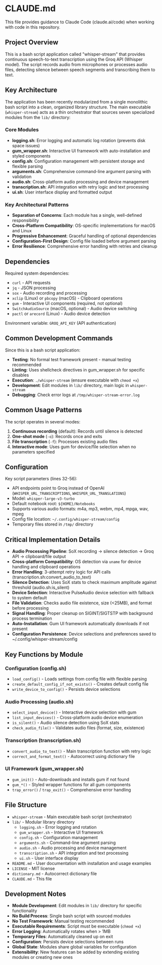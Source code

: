 # CLAUDE.md

This file provides guidance to Claude Code (claude.ai/code) when working with code in this repository.

## Project Overview

This is a bash script application called "whisper-stream" that provides continuous speech-to-text transcription using the Groq API (Whisper model). The script records audio from microphones or processes audio files, detecting silence between speech segments and transcribing them to text.

## Key Architecture

The application has been recently modularized from a single monolithic bash script into a clean, organized library structure. The main executable (`whisper-stream`) acts as a thin orchestrator that sources seven specialized modules from the `lib/` directory:

### Core Modules
- **logging.sh**: Error logging and automatic log rotation (prevents disk space issues)
- **gum_wrapper.sh**: Interactive UI framework with auto-installation and styled components
- **config.sh**: Configuration management with persistent storage and flexible parsing
- **arguments.sh**: Comprehensive command-line argument parsing with validation
- **audio.sh**: Cross-platform audio processing and device management
- **transcription.sh**: API integration with retry logic and text processing
- **ui.sh**: User interface display and formatted output

### Key Architectural Patterns
- **Separation of Concerns**: Each module has a single, well-defined responsibility
- **Cross-Platform Compatibility**: OS-specific implementations for macOS and Linux
- **Progressive Enhancement**: Graceful handling of optional dependencies
- **Configuration-First Design**: Config file loaded before argument parsing
- **Error Resilience**: Comprehensive error handling with retries and cleanup

## Dependencies

Required system dependencies:
- `curl` - API requests
- `jq` - JSON processing  
- `sox` - Audio recording and processing
- `xclip` (Linux) or `pbcopy` (macOS) - Clipboard operations
- `gum` - Interactive UI components (required, not optional)
- `SwitchAudioSource` (macOS, optional) - Audio device switching
- `pactl` or `arecord` (Linux) - Audio device detection

Environment variable: `GROQ_API_KEY` (API authentication)

## Common Development Commands

Since this is a bash script application:
- **Testing**: No formal test framework present - manual testing recommended
- **Linting**: Uses shellcheck directives in gum_wrapper.sh for specific disables
- **Execution**: `./whisper-stream` (ensure executable with `chmod +x`)
- **Development**: Edit modules in `lib/` directory, main logic in `whisper-stream`
- **Debugging**: Check error logs at `/tmp/whisper-stream-error.log`

## Common Usage Patterns

The script operates in several modes:
1. **Continuous recording** (default): Records until silence is detected
2. **One-shot mode** (`-o`): Records once and exits
3. **File transcription** (`-f`): Processes existing audio files
4. **Interactive mode**: Uses gum for device/file selection when no parameters specified

## Configuration

Key script parameters (lines 32-56):
- API endpoints point to Groq instead of OpenAI (`WHISPER_URL_TRANSCRIPTIONS`, `WHISPER_URL_TRANSLATIONS`)
- Model: `whisper-large-v3-turbo`
- Default notebook root: `${HOME}/Notebooks`
- Supports various audio formats: m4a, mp3, webm, mp4, mpga, wav, mpeg
- Config file location: `~/.config/whisper-stream/config`
- Temporary files stored in `/tmp/` directory

## Critical Implementation Details

- **Audio Processing Pipeline**: SoX recording → silence detection → Groq API → clipboard/file output
- **Cross-platform Compatibility**: OS detection via `uname` for device handling and clipboard operations
- **Error Handling**: 3-attempt retry logic for API calls (transcription.sh:convert_audio_to_text)
- **Silence Detection**: Uses SoX stats to check maximum amplitude against threshold (audio.sh:is_silent)
- **Device Selection**: Interactive PulseAudio device selection with fallback to system default
- **File Validation**: Checks audio file existence, size (<25MB), and format before processing
- **Signal Handling**: Proper cleanup on SIGINT/SIGTSTP with background process termination
- **Auto-Installation**: Gum UI framework automatically downloads if not present
- **Configuration Persistence**: Device selections and preferences saved to ~/.config/whisper-stream/config

## Key Functions by Module

### Configuration (config.sh)
- `load_config()` - Loads settings from config file with flexible parsing
- `create_default_config_if_not_exists()` - Creates default config file
- `write_device_to_config()` - Persists device selections

### Audio Processing (audio.sh)
- `select_input_device()` - Interactive device selection with gum
- `list_input_devices()` - Cross-platform audio device enumeration
- `is_silent()` - Audio silence detection using SoX stats
- `check_audio_file()` - Validates audio files (format, size, existence)

### Transcription (transcription.sh)
- `convert_audio_to_text()` - Main transcription function with retry logic
- `correct_and_format_text()` - Autocorrect using dictionary file

### UI Framework (gum_wrapper.sh)
- `gum_init()` - Auto-downloads and installs gum if not found
- `gum_*()` - Styled wrapper functions for all gum components
- `trap_error()` / `trap_exit()` - Comprehensive error handling

## File Structure

- `whisper-stream` - Main executable bash script (orchestrator)
- `lib/` - Modular library directory
  - `logging.sh` - Error logging and rotation
  - `gum_wrapper.sh` - Interactive UI framework  
  - `config.sh` - Configuration management
  - `arguments.sh` - Command-line argument parsing
  - `audio.sh` - Audio processing and device management
  - `transcription.sh` - API integration and text processing
  - `ui.sh` - User interface display
- `README.md` - User documentation with installation and usage examples
- `LICENSE` - MIT license
- `dictionary.md` - Autocorrect dictionary file
- `CLAUDE.md` - This file

## Development Notes

- **Module Development**: Edit modules in `lib/` directory for specific functionality
- **No Build Process**: Single bash script with sourced modules
- **No Test Framework**: Manual testing recommended
- **Executable Requirements**: Script must be executable (`chmod +x`)
- **Error Logging**: Automatically rotates when > 1MB
- **Temporary Files**: Automatically cleaned up on exit
- **Configuration**: Persists device selections between runs
- **Global State**: Modules share global variables for configuration
- **Extensibility**: New features can be added by extending existing modules or creating new ones